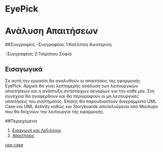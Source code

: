 # EyePick
# Ανάλυση Απαιτήσεων

##Συγγραφείς
-Συγγραφέας 1:Καλλίτση Αικατερίνη

-Συγγραφέας 2:Τσίμτσιου Σοφία

## Εισαγωγικά

Σε αυτή την εργασία θα αναλυθούν οι απαιτήσεις της εφαρμογής EyePick. Αρχικά θα γίνει λεπτομερής ανάλυση των λειτουργικών απαιτήσεων και η ανάπτυξη αντίστοιχων σεναρίων για την κάθε μία. Στη συνέχεια θα αναφερθουν και θα περιγραφούν οι μη λειτουργικές απαιτήσεις του συστήματος. Επίσης θα παρουσιαστούν διαγράμματα UML Case και UML Activity καθώς και Storyboards αποτελούμενα από Mockups που θα δείχνουν την λειτουργία της εφαρμογής.

##Περιεχόμενα

  1. [Εισαγωγή και Λεξιλόγιο](https://github.com/kalitsi/SE_2016_Project/blob/master/documentation/intro.md)
  2. [Απαιτήσεις](https://github.com/kalitsi/SE_2016_Project/blob/master/documentation/requirements.md)

[use case](https://github.com/kalitsi/SE_2016_Project/blob/master/documentation/requirements.md#use-case-diagram)

